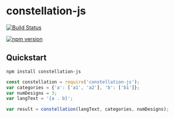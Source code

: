 # constellation-js

[![Build Status](https://travis-ci.org/hicsail/constellation-js.svg?branch=master)](https://travis-ci.org/hicsail/constellation-js)

[![npm version](https://badge.fury.io/js/constellation-js.svg)](https://badge.fury.io/js/constellation-js)


## Quickstart

```shell
npm install constellation-js
```

```javascript
const constellation = require('constellation-js');
var categories = {'a': ['a1', 'a2'], 'b': ['b1']};
var numDesigns = 3;
var langText = '{a . b}';

var result = constellation(langText, categories, numDesigns);
```


